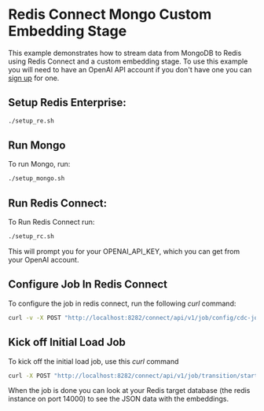 # Redis Connect Mongo Custom Embedding Stage

This example demonstrates how to stream data from MongoDB to Redis using Redis Connect and a custom embedding stage.
To use this example you will need to have an OpenAI API account if you don't have one you can [sign up](https://platform.openai.com/signup) for one.

## Setup Redis Enterprise:

```bash
./setup_re.sh
```

## Run Mongo

To run Mongo, run:

```bash
./setup_mongo.sh
```

## Run Redis Connect:

To Run Redis Connect run:

```bash
./setup_rc.sh
```

This will prompt you for your OPENAI_API_KEY, which you can get from your OpenAI account.

## Configure Job In Redis Connect

To configure the job in redis connect, run the following _curl_ command:

```bash
curl -v -X POST "http://localhost:8282/connect/api/v1/job/config/cdc-job" -H "accept: */*" -H "Content-Type: multipart/form-data" -F "file=@redis-connect-payloads/cdc-job.json;type=application/json"
```

## Kick off Initial Load Job

To kick off the initial load job, use this _curl_ command

```bash
curl -X POST "http://localhost:8282/connect/api/v1/job/transition/start/cdc-job/load" -H "accept: */*"
```

When the job is done you can look at your Redis target database (the redis instance on port 14000) to see the JSON data with the embeddings.